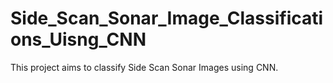 # Side_Scan_Sonar_Image_Classifications_Uisng_CNN
This project aims to classify Side Scan Sonar Images using CNN.
